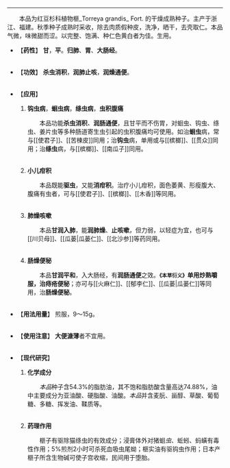 ---
&emsp;&emsp;本品为红豆杉科植物榧_Torreya grandis_ Fort. 的干燥成熟种子。主产于浙江、福建。秋季种子成熟时采收，除去肉质假种皮，洗净，晒干，去壳取仁。本品气微，味微甜而涩。以完整、饱满、种仁色黄白者为佳。生用。

- 【**药性**】
	**甘**，**平**。**归肺**、**胃**、**大肠经**。<br></br>

- 【**功效**】
	**杀虫消积**，**润肺止咳**，**润燥通便**。<br></br>

- 【**应用**】
	1. **钩虫病**，**蛔虫病**，**绦虫病**，**虫积腹痛**
		
		&emsp;&emsp;本品功能**杀虫消积**<dfn>、</dfn>**润肠通便**，且甘平而不伤胃，对蛔虫、钩虫、绦虫、姜片虫等多种肠道寄生虫引起的虫积腹痛均可使用。如治**蛔虫**病，常与[[使君子]]、[[苦楝皮]]同用；治**钩虫**病，单用或与[[槟榔]]、[[贯众]]同用；治**绦虫**病，与[[槟榔]]、[[南瓜子]]同用。<br></br>
	
	2. **小儿疳积**
		
		&emsp;&emsp;本品既能**驱虫**，又能**消疳积**。治疗小儿疳积，面色萎黄、形瘦腹大、腹痛有虫者，可与[[使君子]]、[[槟榔]]、[[木香]]等同用。<br></br>
	
	3. **肺燥咳嗽**
		
		&emsp;&emsp;本品**甘润入肺**，能**润肺燥**、**止咳嗽**，但力弱，以轻症为宜，也可与[[川贝母]]、[[瓜蒌|瓜蒌仁]]、[[北沙参]]等药同用。<br></br>
	
	4. **肠燥便秘**
		
		&emsp;&emsp;本品**甘润平和**，入大肠经，有**润肠通便**之效。**`《本草衍义》`**单用炒熟嚼服，治**痔疮便秘**；亦可与[[火麻仁]]、[[郁李仁]]、[[瓜蒌|瓜蒌仁]]等同用，治**肠燥便秘**。<br></br>

- 【**用法用量**】
	煎服，9～15g。<br></br>

- 【**使用注意**】
	**大便溏薄**者不宜用。<br></br>

- 【**现代研究**】
	1. **化学成分**
		
		&emsp;&emsp;<dfn>本品</dfn>种子含54.3%的脂肪油，其不饱和脂肪酸含量高达74.88%，油中主要成分为亚油酸、硬脂酸、油酸。<dfn>本品</dfn>并含麦朊、甾醇、草酸、葡萄糖、多糖、挥发油、鞣质等。<br></br>
	
	2. **药理作用**
		
		&emsp;&emsp;榧子有驱除猫绦虫的有效成分；浸膏体外对猪蛔<dfn>虫</dfn>、蚯蚓、蚂蟥有毒性作用；5%煎剂2小时可杀死血吸虫尾蚴；榧实油有驱钩虫作用；日本产榧子所含生物碱可使子宫收缩，民间用于堕胎。